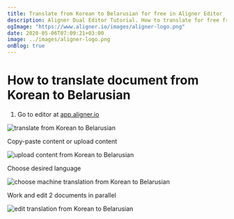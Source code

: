 ```yaml
---
title: Translate from Korean to Belarusian for free in Aligner Editor
description: Aligner Dual Editor Tutorial. How to translate for free from Korean to Belarusian. Aligner is multilingual document management platform. 
ogImage: "https://www.aligner.io/images/aligner-logo.png"
date: 2020-05-06T07:09:21+03:00
image: ../images/aligner-logo.png
onBlog: true
---
```


# How to translate document from Korean to Belarusian

1. Go to editor at [app.aligner.io](https://app.aligner.io "Aligner App web page")

![translate from Korean to Belarusian](../aligner-blank-editor.png "translate from Korean to Belarusian")

Copy-paste content or upload content

![upload content from Korean to Belarusian](../aligner-uploaded-document.png "upload content from Korean to Belarusian")

Choose desired language

![choose machine translation from Korean to Belarusian](../aligner-language-dropdown.png "choose machine translation from Korean to Belarusian")

Work and edit 2 documents in parallel

![edit translation from Korean to Belarusian](../aligner-double-sitded-editor.png "edit translation from Korean to Belarusian")

